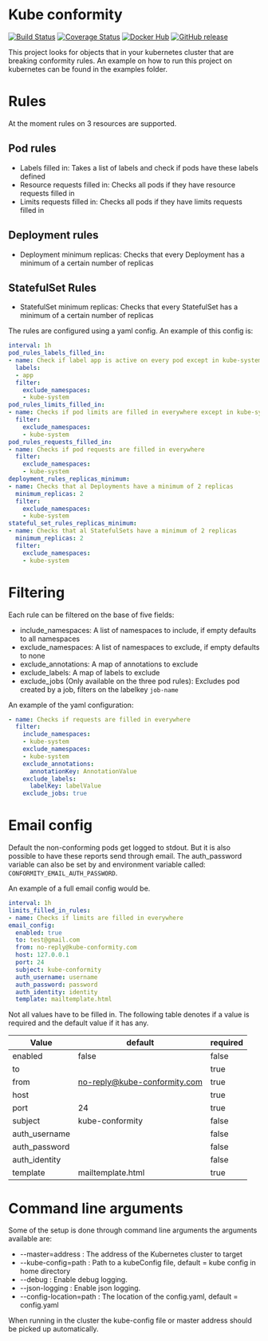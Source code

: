 # Kube conformity

[![Build Status](https://travis-ci.org/stijndehaes/kube-conformity.svg?branch=master)](https://travis-ci.org/stijndehaes/kube-conformity)
[![Coverage Status](https://coveralls.io/repos/github/stijndehaes/kube-conformity/badge.svg?branch=master)](https://coveralls.io/github/stijndehaes/kube-conformity?branch=master)
[![Docker Hub](https://img.shields.io/docker/build/sdehaes/kube-conformity.svg)](https://hub.docker.com/r/sdehaes/kube-conformity/)
[![GitHub release](https://img.shields.io/github/release/stijndehaes/kube-conformity.svg)](https://github.com/stijndehaes/kube-conformity/releases)

This project looks for objects that in your kubernetes cluster that are breaking conformity rules.
An example on how to run this project on kubernetes can be found in the examples folder.

# Rules

At the moment rules on 3 resources are supported.

## Pod rules

* Labels filled in: Takes a list of labels and check if pods have these labels defined
* Resource requests filled in: Checks all pods if they have resource requests filled in
* Limits requests filled in: Checks all pods if they have limits requests filled in

## Deployment rules

* Deployment minimum replicas: Checks that every Deployment has a minimum of a certain number of replicas

## StatefulSet Rules 

* StatefulSet minimum replicas: Checks that every StatefulSet has a minimum of a certain number of replicas


The rules are configured using a yaml config. An example of this config is:

```yaml
interval: 1h
pod_rules_labels_filled_in:
- name: Check if label app is active on every pod except in kube-system
  labels:
  - app
  filter:
    exclude_namespaces:
    - kube-system
pod_rules_limits_filled_in:
- name: Checks if pod limits are filled in everywhere except in kube-system
  filter:
    exclude_namespaces:
    - kube-system
pod_rules_requests_filled_in:
- name: Checks if pod requests are filled in everywhere
  filter:
    exclude_namespaces:
    - kube-system
deployment_rules_replicas_minimum:
- name: Checks that al Deployments have a minimum of 2 replicas
  minimum_replicas: 2
  filter:
    exclude_namespaces:
    - kube-system
stateful_set_rules_replicas_minimum:
- name: Checks that al StatefulSets have a minimum of 2 replicas
  minimum_replicas: 2
  filter:
    exclude_namespaces:
    - kube-system
```

# Filtering
Each rule can be filtered on the base of five fields:

* include_namespaces: A list of namespaces to include, if empty defaults to all namespaces
* exclude_namespaces: A list of namespaces to exclude, if empty defaults to none
* exclude_annotations: A map of annotations to exclude
* exclude_labels: A map of labels to exclude
* exclude_jobs (Only available on the three pod rules): Excludes pod created by a job, filters on the labelkey `job-name`

An example of the yaml configuration:

```yaml
- name: Checks if requests are filled in everywhere
  filter:
    include_namespaces:
    - kube-system
    exclude_namespaces:
    - kube-system
    exclude_annotations:
      annotationKey: AnnotationValue
    exclude_labels:
      labelKey: labelValue
    exclude_jobs: true
```


# Email config
Default the non-conforming pods get logged to stdout.
But it is also possible to have these reports send through email.
The auth_password variable can also be set by and environment variable called: `CONFORMITY_EMAIL_AUTH_PASSWORD`.

An example of a full email config would be.

```yaml
interval: 1h
limits_filled_in_rules:
- name: Checks if limits are filled in everywhere
email_config:
  enabled: true
  to: test@gmail.com
  from: no-reply@kube-conformity.com
  host: 127.0.0.1
  port: 24
  subject: kube-conformity
  auth_username: username
  auth_password: password
  auth_identity: identity
  template: mailtemplate.html
```

Not all values have to be filled in. The following table denotes if a value is required and the default value if it has any.

| Value         | default                       | required  |
| ------------- | ----------------------------- | --------- |
| enabled       | false                         | false     |
| to            |                               | true      |
| from          | no-reply@kube-conformity.com  | true      |
| host          |                               | true      |
| port          | 24                            | true      |
| subject       | kube-conformity               | false     |
| auth_username |                               | false     |
| auth_password |                               | false     |
| auth_identity |                               | false     |
| template      | mailtemplate.html             | true      |

# Command line arguments

Some of the setup is done through command line arguments the arguments available are:

* --master=address : The address of the Kubernetes cluster to target
* --kube-config=path : Path to a kubeConfig file, default = kube config in home directory
* --debug : Enable debug logging.
* --json-logging : Enable json logging.
* --config-location=path : The location of the config.yaml, default = config.yaml

When running in the cluster the kube-config file or master address should be picked up automatically.